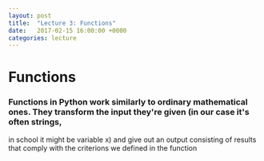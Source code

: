 ```yaml
---
layout: post
title:  "Lecture 3: Functions"
date:   2017-02-15 16:00:00 +0000
categories: lecture
---
```


# Functions

### Functions in Python work similarly to ordinary mathematical ones. They transform the input they're given (in our case it's often strings,
in school it might be variable x) and give out an output consisting of results that comply with the criterions we defined in the function
